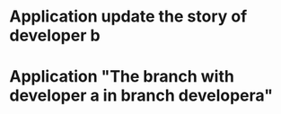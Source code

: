 # Application update the story of developer b
# Application "The branch with developer a in branch developera"
